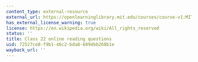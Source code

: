 ```yaml
---
content_type: external-resource
external_url: https://openlearninglibrary.mit.edu/courses/course-v1:MITx+18.05r_10+2022_Summer/courseware/week11/class22/2?activate_block_id=block-v1%3AMITx%2B18.05r_10%2B2022_Summer%2Btype%40vertical%2Bblock%40class22-rq1-vertical
has_external_license_warning: true
license: https://en.wikipedia.org/wiki/All_rights_reserved
status: ''
title: Class 22 online reading questions
uid: 72527ce8-f9b1-46c2-bda8-6894bb268b1e
wayback_url: ''
---
```

